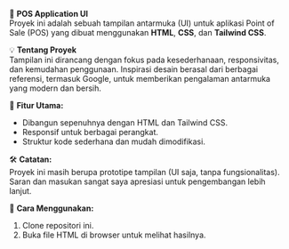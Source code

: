 🌟 **POS Application UI**  
Proyek ini adalah sebuah tampilan antarmuka (UI) untuk aplikasi Point of Sale (POS) yang dibuat menggunakan **HTML**, **CSS**, dan **Tailwind CSS**.  

💡 **Tentang Proyek**  
Tampilan ini dirancang dengan fokus pada kesederhanaan, responsivitas, dan kemudahan penggunaan. Inspirasi desain berasal dari berbagai referensi, termasuk Google, untuk memberikan pengalaman antarmuka yang modern dan bersih.  

🎯 **Fitur Utama:**  
- Dibangun sepenuhnya dengan HTML dan Tailwind CSS.  
- Responsif untuk berbagai perangkat.  
- Struktur kode sederhana dan mudah dimodifikasi.  

🛠 **Catatan:**  
Proyek ini masih berupa prototipe tampilan (UI saja, tanpa fungsionalitas). Saran dan masukan sangat saya apresiasi untuk pengembangan lebih lanjut.  

📂 **Cara Menggunakan:**  
1. Clone repositori ini.  
2. Buka file HTML di browser untuk melihat hasilnya.  
